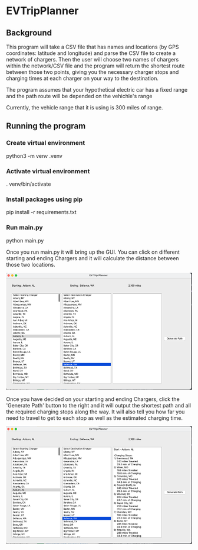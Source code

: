 # EVTripPlanner


## Background

This program will take a CSV file that has names and locations (by GPS coordinates: latitude and longitude) and parse the CSV file to create a network of chargers.
Then the user will choose two names of chargers within the network/CSV file and the program will return the shortest route between those two points, giving you the necessary charger stops and charging times at each charger on your way to the destination.

The program assumes that your hypothetical electric car has a fixed range and the path route will be depended on the vehichle's range

Currently, the vehicle range that it is using is 300 miles of range. 


## Running the program 

### Create virtual environment
python3 -m venv .venv

### Activate virtual environment
. venv/bin/activate

### Install packages using pip
pip install -r requirements.txt

### Run main.py
python main.py 

Once you run main.py it will bring up the GUI. You can click on different starting and ending Chargers and it will calculate the distance between those two locations.

![alt text](imgs/screenshot1.png)


Once you have decided on your starting and ending Chargers, click the 'Generate Path' button to the right and it will output the shortest path and all the required charging stops along the way. It will also tell you how far you need to travel to get to each stop as well as the estimated charging time.

![alt text](imgs/screenshot2.png)



